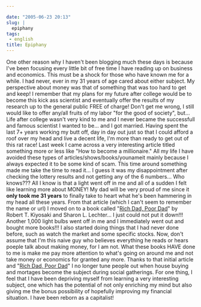 ```yaml
---

date: "2005-06-23 20:13"
slug: |
  epiphany
tags:
 - english
title: Epiphany
---
```


One other reason why I haven't been blogging much these days is because
I've been focusing every little bit of free time I have reading up on
business and economics. This must be a shock for those who have known me
for a while. I had never, ever in my 31 years of age cared about either
subject. My perspective about money was that of something that was too
hard to get and keep! I remember that my plans for my future after
college would be to become this kick ass scientist and eventually offer
the results of my research up to the general public FREE of charge!
Don't get me wrong, I still would like to offer any/all fruits of my
labor "for the good of society", but... Life after college wasn't very
kind to me and I never became the successfull and famous scientist I
wanted to be... and I got married. Having spent the last 7+ years
working my butt off, day in day out just so that I could afford a roof
over my head and live a decent life, I'm more than ready to get out of
this rat race! Last week I came across a very interesting article titled
something more or less like "How to become a millionaire." All my life I
have avoided these types of articles/shows/books/younameit mainly
because I always expected it to be some kind of scam. This time around
something made me take the time to read it... I guess it was my
disappointment after checking the lottery results and not getting any of
the 6 numbers... Who knows??? All I know is that a light went off in me
and all of a sudden I felt like learning more about MONEY! My dad will
be very proud of me since it **only took me 31 years** to finally take
to heart what he's been hammering in my head all these years. From that
article (which I can't seem to remember the name or url) I moved on to a
book called "[Rich Dad, Poor
Dad](http://www.amazon.com/exec/obidos/tg/detail/-/0446677450/103-4819261-4908620?v=glance)\"
by Robert T. Kiyosaki and Sharon L. Lechter... I just could not put it
down!!! Another 1,000 light bulbs went off in me and I immediately went
out and bought more books!!! I also started doing things that I had
never done before, such as watch the market and some specific stocks.
Now, don't assume that I'm this naive guy who believes everything he
reads or hears poeple talk about making money, for I am not. What these
books HAVE done to me is make me pay more attention to what's going on
around me and not take money or economics for granted any more. Thanks
to that initial article and \"[Rich Dad, Poor
Dad](http://www.amazon.com/exec/obidos/tg/detail/-/0446677450/103-4819261-4908620?v=glance)\"
I no longer tune people out when house buying and mortages become the
subject during social gatherings. For one thing, I feel that I have been
depriving myself from learning a very interesting subject, one which has
the potential of not only enriching my mind but also giving me the bonus
possibility of hopefully improving my financial situation. I have been
reborn as a capitalist!
